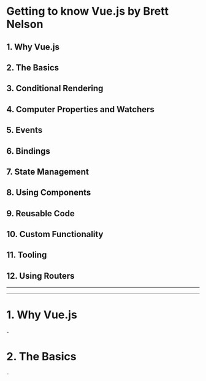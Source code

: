# Getting to know Vue.js by Brett Nelson

## 1. Why Vue.js
## 2. The Basics
## 3. Conditional Rendering
## 4. Computer Properties and Watchers
## 5. Events
## 6. Bindings
## 7. State Management
## 8. Using Components
## 9. Reusable Code
## 10. Custom Functionality
## 11. Tooling
## 12. Using Routers

---
---

# 1. Why Vue.js

\-

# 2. The Basics

\-